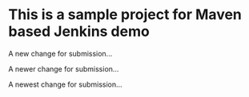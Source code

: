 # This is a sample project for Maven based Jenkins demo

A new change for submission...

A newer change for submission...

A newest change for submission...
